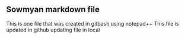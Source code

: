 ## Sowmyan markdown file 
This is one file that was created in gitbash using notepad++
This file is updated in github
updating file in local
